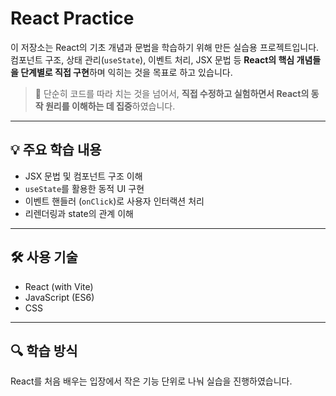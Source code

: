 # React Practice

이 저장소는 React의 기초 개념과 문법을 학습하기 위해 만든 실습용 프로젝트입니다.  
컴포넌트 구조, 상태 관리(`useState`), 이벤트 처리, JSX 문법 등 **React의 핵심 개념들을 단계별로 직접 구현**하며 익히는 것을 목표로 하고 있습니다.

> 📌 단순히 코드를 따라 치는 것을 넘어서, **직접 수정하고 실험하면서 React의 동작 원리를 이해하는 데 집중**하였습니다.

---

## 💡 주요 학습 내용

- JSX 문법 및 컴포넌트 구조 이해
- `useState`를 활용한 동적 UI 구현
- 이벤트 핸들러 (`onClick`)로 사용자 인터랙션 처리
- 리렌더링과 state의 관계 이해

---

## 🛠 사용 기술

- React (with Vite)
- JavaScript (ES6)
- CSS

---

## 🔍 학습 방식
React를 처음 배우는 입장에서 작은 기능 단위로 나눠 실습을 진행하였습니다.
